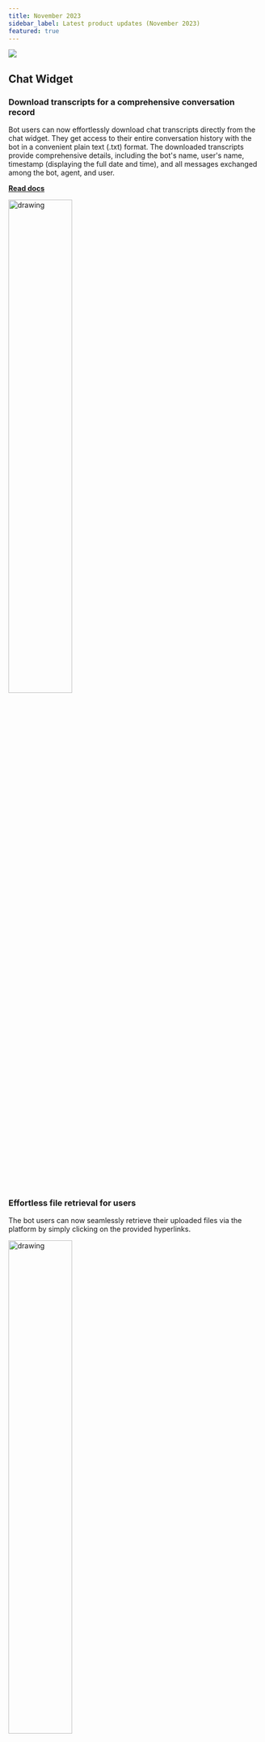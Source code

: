 ```yaml
---
title: November 2023
sidebar_label: Latest product updates (November 2023)
featured: true
---
```


![](https://i.imgur.com/hIGEIJL.png)

## Chat Widget

### Download transcripts for a comprehensive conversation record

Bot users can now effortlessly download chat transcripts directly from the chat widget. They get access to their entire conversation history with the bot in a convenient plain text (.txt) format. The downloaded transcripts provide comprehensive details, including the bot's name, user's name, timestamp (displaying the full date and time), and all messages exchanged among the bot, agent, and user.

**[Read docs](https://docs.yellow.ai/docs/platform_concepts/channelConfiguration/download-transcript)**


   <img src="https://i.imgur.com/2kwdmLR.png" alt="drawing" width="50%"/>

### Effortless file retrieval for users

The bot users can now seamlessly retrieve their uploaded files via the platform by simply clicking on the provided hyperlinks.

   <img src="https://i.imgur.com/his0Lh2.png" alt="drawing" width="50%"/>
   

### Streamline widget styling accross all environments

You can now efficiently publish the **Widget Panel**, **Bot Icon**, and **Settings** options on the Chat Widget setup page, eliminating the need for repeated setup or updates across environments.

This is available for bots under the T3 subscription plan, specifically those with **Sandbox** -> **Staging** -> **Production** environments, and does not apply to T1 & T2 bots with **Dev** -> **Live** environments. For security reasons, the publication of Domain Whitelisting settings is excluded from this feature.

   <img src="https://i.imgur.com/dxLuOuT.png" alt="drawing" width="90%"/>

## Studio

### Enhance bot conversations with preview logs

In the **Preview** section, a new Debug option has been added. This tool shows logs of the tested conversation, including timestamps, IDs, and actions. Hover over the logs to access options that lead to specific nodes or logs. This helps you review and improve the bot-user conversations.
   
   <img src="https://i.imgur.com/jEHDESB.png" width="90%"/>

## Inbox

### Standardized time units and Streamlined metrics for better user experience

* Standardized time units for better clarity: First response duration, Average response time, and Resolution duration are now uniformly measured in seconds by default.
Enhancements:
* Removed duplicate field: TICKET_HANDLING_DURATION_IN_MILLISECONDS to eliminate confusion. Users can now rely on either RESOLUTION_DURATION_ASSIGNED_IN_SECONDS or RESOLUTION_DURATION_CREATE_IN_SECONDS based on their specific use case.

If you have have built reports or dashboards based on the Email tickets table in Data Explorer, especially using the following metrics:

* Average response duration
* Ticket handling duration
* Resolution duration assigned
* Resolution duration create

Please review your reports and dashboards to ensure compatibility and make any necessary adjustments to prevent issues.

### Improved customization with HCF

You can now define four levels of HCF, though the option to mark them as **Required for ticket creation** is not applicable. Additionally, these fields cannot be retrieved from the **Raise ticket** node, preventing you from designating them as read-only. When marked as **Required for transfer/close**, all levels of HCFs become mandatory on the ticket.
